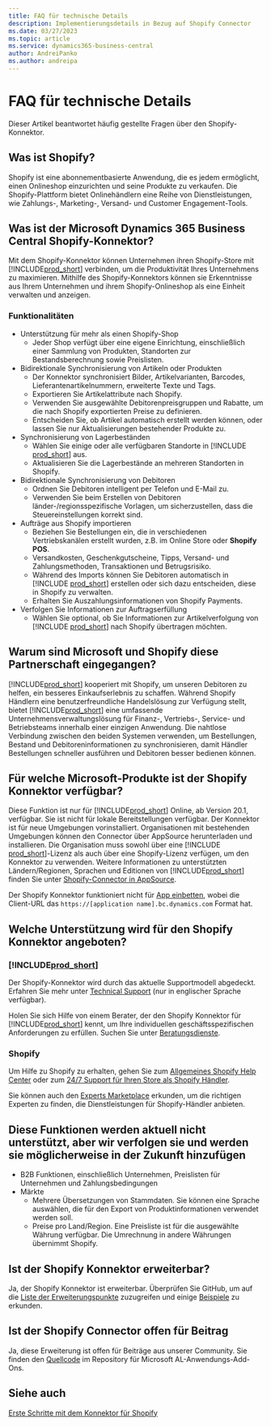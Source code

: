 ```yaml
---
title: FAQ für technische Details
description: Implementierungsdetails in Bezug auf Shopify Connector
ms.date: 03/27/2023
ms.topic: article
ms.service: dynamics365-business-central
author: AndreiPanko
ms.author: andreipa
---
```


# <a name="faq-for-technical-details"></a>FAQ für technische Details

Dieser Artikel beantwortet häufig gestellte Fragen über den Shopify-Konnektor.

## <a name="what-is-shopify"></a>Was ist Shopify?

Shopify ist eine abonnementbasierte Anwendung, die es jedem ermöglicht, einen Onlineshop einzurichten und seine Produkte zu verkaufen. Die Shopify-Plattform bietet Onlinehändlern eine Reihe von Dienstleistungen, wie Zahlungs-, Marketing-, Versand- und Customer Engagement-Tools.

## <a name="what-is-the-microsoft-dynamics-365-business-central-shopify-connector"></a>Was ist der Microsoft Dynamics 365 Business Central Shopify-Konnektor?

Mit dem Shopify-Konnektor können Unternehmen ihren Shopify-Store mit [!INCLUDE[prod_short](../includes/prod_short.md)] verbinden, um die Produktivität Ihres Unternehmens zu maximieren. Mithilfe des Shopify-Konnektors können sie Erkenntnisse aus Ihrem Unternehmen und ihrem Shopify-Onlineshop als eine Einheit verwalten und anzeigen.

### <a name="capabilities"></a>Funktionalitäten

- Unterstützung für mehr als einen Shopify-Shop
  - Jeder Shop verfügt über eine eigene Einrichtung, einschließlich einer Sammlung von Produkten, Standorten zur Bestandsberechnung sowie Preislisten.  
- Bidirektionale Synchronisierung von Artikeln oder Produkten
  - Der Konnektor synchronisiert Bilder, Artikelvarianten, Barcodes, Lieferantenartikelnummern, erweiterte Texte und Tags.  
  - Exportieren Sie Artikelattribute nach Shopify.  
  - Verwenden Sie ausgewählte Debitorenpreisgruppen und Rabatte, um die nach Shopify exportierten Preise zu definieren.  
  - Entscheiden Sie, ob Artikel automatisch erstellt werden können, oder lassen Sie nur Aktualisierungen bestehender Produkte zu.  
- Synchronisierung von Lagerbeständen
  - Wählen Sie einige oder alle verfügbaren Standorte in [!INCLUDE [prod_short](../includes/prod_short.md)] aus.  
  - Aktualisieren Sie die Lagerbestände an mehreren Standorten in Shopify.  
- Bidirektionale Synchronisierung von Debitoren
  - Ordnen Sie Debitoren intelligent per Telefon und E-Mail zu.  
  - Verwenden Sie beim Erstellen von Debitoren länder-/regionsspezifische Vorlagen, um sicherzustellen, dass die Steuereinstellungen korrekt sind.  
- Aufträge aus Shopify importieren
  - Beziehen Sie Bestellungen ein, die in verschiedenen Vertriebskanälen erstellt wurden, z.B. im Online Store oder **Shopify POS**.
  - Versandkosten, Geschenkgutscheine, Tipps, Versand- und Zahlungsmethoden, Transaktionen und Betrugsrisiko.  
  - Während des Imports können Sie Debitoren automatisch in [!INCLUDE [prod_short](../includes/prod_short.md)] erstellen oder sich dazu entscheiden, diese in Shopify zu verwalten.  
  - Erhalten Sie Auszahlungsinformationen von Shopify Payments.
- Verfolgen Sie Informationen zur Auftragserfüllung
  - Wählen Sie optional, ob Sie Informationen zur Artikelverfolgung von [!INCLUDE [prod_short](../includes/prod_short.md)] nach Shopify übertragen möchten.  

## <a name="why-did-microsoft-and-shopify-form-this-partnership"></a>Warum sind Microsoft und Shopify diese Partnerschaft eingegangen?

[!INCLUDE[prod_short](../includes/prod_long.md)] kooperiert mit Shopify, um unseren Debitoren zu helfen, ein besseres Einkaufserlebnis zu schaffen. Während Shopify Händlern eine benutzerfreundliche Handelslösung zur Verfügung stellt, bietet [!INCLUDE[prod_short](../includes/prod_short.md)] eine umfassende Unternehmensverwaltungslösung für Finanz-, Vertriebs-, Service- und Betriebsteams innerhalb einer einzigen Anwendung. Die nahtlose Verbindung zwischen den beiden Systemen verwenden, um Bestellungen, Bestand und Debitoreninformationen zu synchronisieren, damit Händler Bestellungen schneller ausführen und Debitoren besser bedienen können.

## <a name="which-microsoft-products-are-the-shopify-connector-available-for"></a>Für welche Microsoft-Produkte ist der Shopify Konnektor verfügbar?

Diese Funktion ist nur für [!INCLUDE[prod_short](../includes/prod_short.md)] Online, ab Version 20.1, verfügbar. Sie ist nicht für lokale Bereitstellungen verfügbar. Der Konnektor ist für neue Umgebungen vorinstalliert. Organisationen mit bestehenden Umgebungen können den Connector über AppSource herunterladen und installieren. Die Organisation muss sowohl über eine [!INCLUDE [prod_short](../includes/prod_short.md)]-Lizenz als auch über eine Shopify-Lizenz verfügen, um den Konnektor zu verwenden. Weitere Informationen zu unterstützten Ländern/Regionen, Sprachen und Editionen von [!INCLUDE[prod_short](../includes/prod_short.md)] finden Sie unter [Shopify-Connector in AppSource](https://go.microsoft.com/fwlink/?linkid=2196238).

Der Shopify Konnektor funktioniert nicht für [App einbetten](/dynamics365/business-central/dev-itpro/deployment/embed-app-overview), wobei die Client-URL das `https://[application name].bc.dynamics.com` Format hat.

## <a name="what-support-is-offered-for-the-shopify-connector"></a>Welche Unterstützung wird für den Shopify Konnektor angeboten?

### [!INCLUDE[prod_short](../includes/prod_short.md)]

Der Shopify-Konnektor wird durch das aktuelle Supportmodell abgedeckt. Erfahren Sie mehr unter [Technical Support](/dynamics365/business-central/dev-itpro/administration//manage-technical-support) (nur in englischer Sprache verfügbar).

Holen Sie sich Hilfe von einem Berater, der den Shopify Konnektor für [!INCLUDE[prod_short](../includes/prod_short.md)] kennt, um Ihre individuellen geschäftsspezifischen Anforderungen zu erfüllen. Suchen Sie unter [Beratungsdienste](https://aka.ms/BCShopifyConsultant).

### <a name="shopify"></a>Shopify

Um Hilfe zu Shopify zu erhalten, gehen Sie zum [Allgemeines Shopify Help Center](https://help.shopify.com/) oder zum [24/7 Support für Ihren Store als Shopify Händler](https://help.shopify.com/questions#/).

Sie können auch den [Experts Marketplace](https://experts.shopify.com/) erkunden, um die richtigen Experten zu finden, die Dienstleistungen für Shopify-Händler anbieten.

## <a name="currently-unsupported-features-however-were-tracking-them-and-may-consider-adding-them"></a>Diese Funktionen werden aktuell nicht unterstützt, aber wir verfolgen sie und werden sie möglicherweise in der Zukunft hinzufügen

- B2B Funktionen, einschließlich Unternehmen, Preislisten für Unternehmen und Zahlungsbedingungen
- Märkte
  - Mehrere Übersetzungen von Stammdaten. Sie können eine Sprache auswählen, die für den Export von Produktinformationen verwendet werden soll.
  - Preise pro Land/Region. Eine Preisliste ist für die ausgewählte Währung verfügbar. Die Umrechnung in andere Währungen übernimmt Shopify.

## <a name="is-the-shopify-connector-extensible"></a>Ist der Shopify Konnektor erweiterbar?

Ja, der Shopify Konnektor ist erweiterbar. Überprüfen Sie GitHub, um auf die [Liste der Erweiterungspunkte](https://github.com/microsoft/ALAppExtensions/tree/main/Apps/W1/Shopify) zuzugreifen und einige [Beispiele](https://github.com/microsoft/ALAppExtensions/blob/main/Apps/W1/Shopify/extensibility_examples.md) zu erkunden.

## <a name="is-the-shopify-connector-open-for-contribution"></a>Ist der Shopify Connector offen für Beitrag

Ja, diese Erweiterung ist offen für Beiträge aus unserer Community. Sie finden den [Quellcode](https://github.com/microsoft/ALAppExtensions/tree/main/Apps/W1/Shopify) im Repository für Microsoft AL-Anwendungs-Add-Ons.

## <a name="see-also"></a>Siehe auch

[Erste Schritte mit dem Konnektor für Shopify](get-started.md)  
